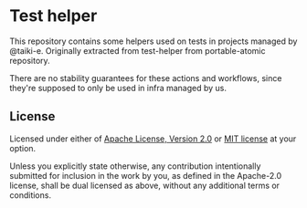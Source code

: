 # Test helper

This repository contains some helpers used on tests in projects managed by @taiki-e.
Originally extracted from test-helper from portable-atomic repository.

There are no stability guarantees for these actions and workflows, since they're
supposed to only be used in infra managed by us.

## License

Licensed under either of [Apache License, Version 2.0](LICENSE-APACHE) or
[MIT license](LICENSE-MIT) at your option.

Unless you explicitly state otherwise, any contribution intentionally submitted
for inclusion in the work by you, as defined in the Apache-2.0 license, shall
be dual licensed as above, without any additional terms or conditions.
